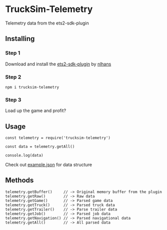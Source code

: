 # TruckSim-Telemetry
Telemetry data from the ets2-sdk-plugin

## Installing

### Step 1
Download and install the [ets2-sdk-plugin](https://github.com/nlhans/ets2-sdk-plugin) by [nlhans](https://github.com/nlhans)

### Step 2
```
npm i trucksim-telemetry
```

### Step 3
Load up the game and profit?


## Usage
```JS
const telemetry = require('trucksim-telemetry')

const data = telemetry.getAll()

console.log(data)
```
Check out [example.json](https://github.com/kniffen/TruckSim-Telemetry/blob/master/example.json) for data structure

## Methods
```JS
telemetry.getBuffer()     // -> Original memory buffer from the plugin
telemetry.getRaw()        // -> Raw data
telemetry.getGame()       // -> Parsed game data
telemetry.getTruck()      // -> Parsed truck data
telemetry.getTrailer()    // -> Parse trailer data
telemetry.getJob()        // -> Parsed job data
telemetry.getNavigation() // -> Parsed navigational data
telemetry.getAll()        // -> All parsed data
```
